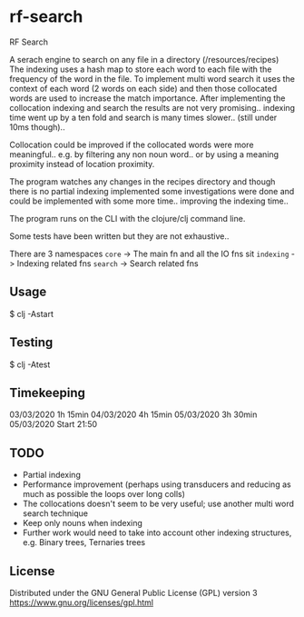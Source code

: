 # rf-search

RF Search

A serach engine to search on any file in a directory (/resources/recipes)
The indexing uses a hash map to store each word to each file with the frequency of the word in the file.
To implement multi word search it uses the context of each word (2 words on each side) and then those collocated words are used
to increase the match importance.
After implementing the collocation indexing and search the results are not very promising.. indexing time went up by a ten fold
and search is many times slower.. (still under 10ms though)..

Collocation could be improved if the collocated words were more meaningful.. e.g. by filtering any non noun word.. or by using 
a meaning proximity instead of location proximity.

The program watches any changes in the recipes directory and though there is no partial indexing implemented some investigations
were done and could be implemented with some more time.. improving the indexing time..

The program runs on the CLI with the clojure/clj command line.

Some tests have been written but they are not exhaustive.. 

There are 3 namespaces
`core` -> The main fn and all the IO fns sit
`indexing` -> Indexing related fns
`search` -> Search related fns

## Usage

   $ clj -Astart

## Testing

   $ clj -Atest

## Timekeeping

03/03/2020 1h 15min
04/03/2020 4h 15min
05/03/2020 3h 30min
05/03/2020 Start 21:50

## TODO

* Partial indexing
* Performance improvement (perhaps using transducers and reducing as much as possible the loops over long colls)
* The collocations doesn't seem to be very useful; use another multi word search technique
* Keep only nouns when indexing
* Further work would need to take into account other indexing structures, e.g. Binary trees, Ternaries trees 

## License

Distributed under the GNU General Public License (GPL) version 3
https://www.gnu.org/licenses/gpl.html
